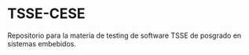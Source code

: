 # TSSE-CESE
Repositorio para la materia de testing de software TSSE de posgrado en sistemas embebidos.
